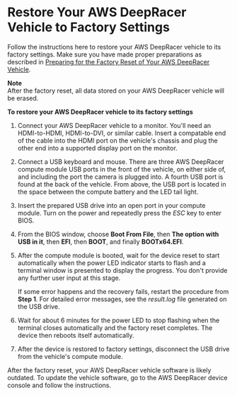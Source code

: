 # Restore Your AWS DeepRacer Vehicle to Factory Settings<a name="deepracer-vehicle-factory-reset-instructions"></a>

Follow the instructions here to restore your AWS DeepRacer vehicle to its factory settings\. Make sure you have made proper preparations as described in [Preparing for the Factory Reset of Your AWS DeepRacer Vehicle](deepracer-vehicle-factory-reset-preparation.md)\. 

**Note**  
 After the factory reset, all data stored on your AWS DeepRacer vehicle will be erased\. <a name="deepracer-vehicle-factory-reset-procedure"></a>

**To restore your AWS DeepRacer vehicle to its factory settings**

1. Connect your AWS DeepRacer vehicle to a monitor\. You'll need an HDMI\-to\-HDMI, HDMI\-to\-DVI, or similar cable\. Insert a compatable end of the cable into the HDMI port on the vehicle's chassis and plug the other end into a supported display port on the monitor\.

1. Connect a USB keyboard and mouse\. There are three AWS DeepRacer compute module USB ports in the front of the vehicle, on either side of, and including the port the camera is plugged into\. A fourth USB port is found at the back of the vehicle\. From above, the USB port is located in the space between the compute battery and the LED tail light\.

1. Insert the prepared USB drive into an open port in your compute module\. Turn on the power and repeatedly press the *ESC* key to enter BIOS\. 

1.  From the BIOS window, choose **Boot From File**, then **The option with USB in it**, then **EFI**, then **BOOT**, and finally **BOOTx64\.EFI**\. 

1. After the compute module is booted, wait for the device reset to start automatically when the power LED indicator starts to flash and a terminal window is presented to display the progress\. You don't provide any further user input at this stage\. 

   If some error happens and the recovery fails, restart the procedure from **Step 1**\. For detailed error messages, see the *result\.log* file generated on the USB drive\. 

1. Wait for about 6 minutes for the power LED to stop flashing when the terminal closes automatically and the factory reset completes\. The device then reboots itself automatically\. 

1. After the device is restored to factory settings, disconnect the USB drive from the vehicle's compute module\. 

After the factory reset, your AWS DeepRacer vehicle software is likely outdated\. To update the vehicle software, go to the AWS DeepRacer device console and follow the instructions\.